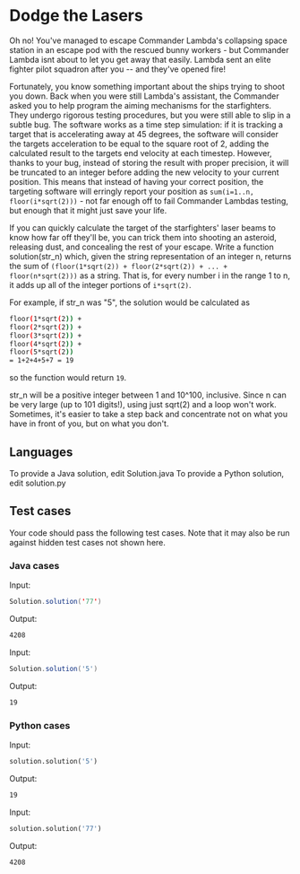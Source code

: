 # Dodge the Lasers

Oh no! You've managed to escape Commander Lambda's collapsing space station in an escape pod with the rescued bunny workers - but Commander Lambda isnt about to let you get away that easily. Lambda sent an elite fighter pilot squadron after you -- and they've opened fire!

Fortunately, you know something important about the ships trying to shoot you down. Back when you were still Lambda's assistant, the Commander asked you to help program the aiming mechanisms for the starfighters. They undergo rigorous testing procedures, but you were still able to slip in a subtle bug. The software works as a time step simulation: if it is tracking a target that is accelerating away at 45 degrees, the software will consider the targets acceleration to be equal to the square root of 2, adding the calculated result to the targets end velocity at each timestep. However, thanks to your bug, instead of storing the result with proper precision, it will be truncated to an integer before adding the new velocity to your current position. This means that instead of having your correct position, the targeting software will erringly report your position as `sum(i=1..n, floor(i*sqrt(2)))` - not far enough off to fail Commander Lambdas testing, but enough that it might just save your life.

If you can quickly calculate the target of the starfighters' laser beams to know how far off they'll be, you can trick them into shooting an asteroid, releasing dust, and concealing the rest of your escape. Write a function solution(str_n) which, given the string representation of an integer n, returns the sum of `(floor(1*sqrt(2)) + floor(2*sqrt(2)) + ... + floor(n*sqrt(2)))` as a string. That is, for every number i in the range 1 to n, it adds up all of the integer portions of `i*sqrt(2)`.

For example, if str_n was "5", the solution would be calculated as

```bash
floor(1*sqrt(2)) +
floor(2*sqrt(2)) +
floor(3*sqrt(2)) +
floor(4*sqrt(2)) +
floor(5*sqrt(2))
= 1+2+4+5+7 = 19
```

so the function would return `19`.

str_n will be a positive integer between 1 and 10^100, inclusive. Since n can be very large (up to 101 digits!), using just sqrt(2) and a loop won't work. Sometimes, it's easier to take a step back and concentrate not on what you have in front of you, but on what you don't.

## Languages

To provide a Java solution, edit Solution.java
To provide a Python solution, edit solution.py

## Test cases

Your code should pass the following test cases.
Note that it may also be run against hidden test cases not shown here.

### Java cases

Input:

```java
Solution.solution('77')
```

Output:

```bash
4208
```

Input:

```java
Solution.solution('5')
```

Output:

```bash
19
```

### Python cases

Input:

```python
solution.solution('5')
```

Output:

```bash
19
```

Input:

```python
solution.solution('77')
```

Output:

```bash
4208
```
